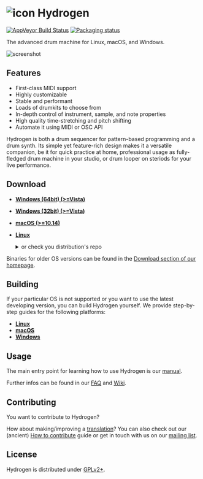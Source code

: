 # ![icon](http://hydrogen-music.org/images/favicon.png) Hydrogen
[![AppVeyor Build Status](https://ci.appveyor.com/api/projects/status/32r7s2skrgm9ubva?svg=true)](https://ci.appveyor.com/api/projects/status/32r7s2skrgm9ubva?svg=true)
[![Packaging status](https://repology.org/badge/tiny-repos/hydrogen-drum-machine.svg)](https://repology.org/project/hydrogen-drum-machine/versions)

The advanced drum machine for Linux, macOS, and Windows.

![screenshot](http://hydrogen-music.org/images/screenshots/main-window.png)

## Features
* First-class MIDI support
* Highly customizable
* Stable and performant
* Loads of drumkits to choose from
* In-depth control of instrument, sample, and note properties
* High quality time-stretching and pitch shifting
* Automate it using MIDI or OSC API

Hydrogen is both a drum sequencer for pattern-based programming and a drum synth. Its simple yet feature-rich design makes it a versatile companion, be it for quick practice at home, professional usage as fully-fledged drum machine in your studio, or drum looper on steriods for your live performance.

## Download

* **[Windows (64bit) (>=Vista)](https://github.com/hydrogen-music/hydrogen/releases/download/1.2.2/Hydrogen-1.2.2-win64.exe)**
* **[Windows (32bit) (>=Vista)](https://github.com/hydrogen-music/hydrogen/releases/download/1.2.2/Hydrogen-1.2.2-win32.exe)**
* **[macOS (>=10.14)](https://github.com/hydrogen-music/hydrogen/releases/download/1.2.2/Hydrogen-1.2.2.dmg)**
* **[Linux](https://github.com/hydrogen-music/hydrogen/releases/download/1.2.2/Hydrogen-1.2.2-x86_64.AppImage)** <details>
   <summary>or check you distribution's repo</summary>
  
   [![Packaging status](https://repology.org/badge/vertical-allrepos/hydrogen-drum-machine.svg?header=Hydrogen)](https://repology.org/project/hydrogen-drum-machine/versions)

 </details>

Binaries for older OS versions can be found in the [Download section of our homepage](http://hydrogen-music.org/downloads/).

## Building

If your particular OS is not supported or you want to use the latest developing version, you can build Hydrogen yourself. We provide step-by-step guides for the following platforms:

* **[Linux](https://github.com/hydrogen-music/hydrogen/blob/master/INSTALL.md)**
* **[macOS](https://github.com/hydrogen-music/hydrogen/wiki/Building-Hydrogen-from-Source-(macOS))**
* **[Windows](https://github.com/hydrogen-music/hydrogen/wiki/Building-Hydrogen-from-source-(Windows))**

## Usage

The main entry point for learning how to use Hydrogen is our [manual](http://hydrogen-music.org/documentation/manual/manual_en.html).

Further infos can be found in our [FAQ](http://hydrogen-music.org/faq/) and [Wiki](https://github.com/hydrogen-music/hydrogen/wiki).

## Contributing

You want to contribute to Hydrogen?

How about making/improving a [translation](data/i18n)? You can also
check out our (ancient) [How to
contribute](http://hydrogen-music.org/contribution/) guide or get in
touch with us on our [mailing
list](http://lists.sourceforge.net/mailman/listinfo/hydrogen-devel).

## License

Hydrogen is distributed under [GPLv2+](./COPYING).
